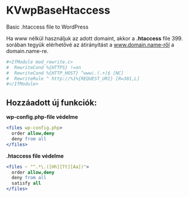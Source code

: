 # KVwpBaseHtaccess
Basic .htaccess file to WordPress

Ha www nélkül használjuk az adott domaint, akkor a **.htaccess** file 399. sorában tegyük elérhetővé az átirányítást a www.domain.name-ről a domain.name-re.

```apache
#<IfModule mod_rewrite.c>
#  RewriteCond %{HTTPS} !=on
#  RewriteCond %{HTTP_HOST} ^www\.(.+)$ [NC]
#  RewriteRule ^ http://%1%{REQUEST_URI} [R=301,L]
#</IfModule>
```

## Hozzáadott új funkciók:

**wp-config.php-file védelme**

```apache
<files wp-config.php>
  order allow,deny
  deny from all
</files>
```


**.htaccess file védelme**

```apache
<files ~ "^.*\.([Hh][Tt][Aa])">
  order allow,deny
  deny from all
  satisfy all
</files>
```
